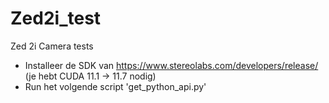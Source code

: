 # Zed2i_test
Zed 2i Camera tests


-	Installeer de SDK van https://www.stereolabs.com/developers/release/   (je hebt CUDA 11.1 -> 11.7 nodig)
-	Run het volgende script 'get_python_api.py'
